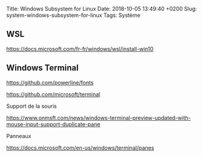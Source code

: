 Title: Windows Subsystem for Linux
Date: 2018-10-05 13:49:40 +0200
Slug: system-windows-subsystem-for-linux
Tags: Système



## WSL

<https://docs.microsoft.com/fr-fr/windows/wsl/install-win10>

## Windows Terminal

<https://github.com/powerline/fonts>

<https://github.com/microsoft/terminal>

Support de la souris

<https://www.onmsft.com/news/windows-terminal-preview-updated-with-mouse-input-support-duplicate-pane>

Panneaux

<https://docs.microsoft.com/en-us/windows/terminal/panes>
